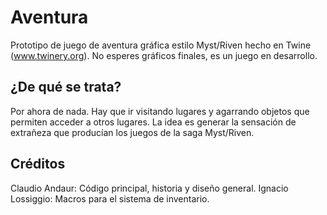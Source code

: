 # Aventura
Prototipo de juego de aventura gráfica estilo Myst/Riven hecho en Twine (www.twinery.org). No esperes gráficos finales, es un juego  en desarrollo.

## ¿De qué se trata?
Por ahora de nada. Hay que ir visitando lugares y agarrando objetos que permiten acceder a otros lugares. La idea es generar la sensación de extrañeza que producían los juegos de la saga Myst/Riven.

## Créditos
Claudio Andaur: Código principal, historia y diseño general.
Ignacio Lossiggio: Macros para el sistema de inventario.





